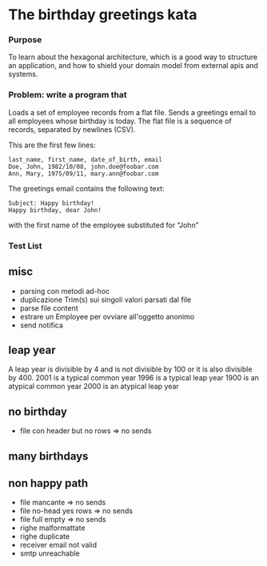 # The birthday greetings kata

### Purpose
To learn about the hexagonal architecture, which is a good way to structure an application, and how to shield your domain model from external apis and systems.

### Problem: write a program that
Loads a set of employee records from a flat file.
Sends a greetings email to all employees whose birthday is today.
The flat file is a sequence of records, separated by newlines (CSV).

This are the first few lines:
    
    last_name, first_name, date_of_birth, email
    Doe, John, 1982/10/08, john.doe@foobar.com
    Ann, Mary, 1975/09/11, mary.ann@foobar.com
    
The greetings email contains the following text:
    
    Subject: Happy birthday!
    Happy birthday, dear John!
    
with the first name of the employee substituted for “John”

### Test List

## misc
- parsing con metodi ad-hoc
- duplicazione Trim(s) sui singoli valori parsati dal file
- parse file content
- estrare un Employee per ovviare all'oggetto anonimo
- send notifica

## leap year
 A leap year is divisible by 4 and is not divisible by 100 or it is also divisible by 400.
 2001 is a typical common year
 1996 is a typical leap year
 1900 is an atypical common year
 2000 is an atypical leap year

## no birthday
- file con header but no rows => no sends

## many birthdays

## non happy path
- file mancante => no sends
- file no-head yes rows => no sends
- file full empty => no sends
- righe malformattate
- righe duplicate
- receiver email not valid
- smtp unreachable
